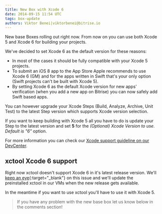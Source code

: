 ```yaml
---
title: New Box with Xcode 6
date: 2014-09-15 11:54 UTC
tags: box-update
authors: Viktor Benei|viktorbenei@bitrise.io
---
```


New base Boxes rolling out right now.
From now on you can use both Xcode 5 and Xcode 6 for building your projects.

We've decided to set Xcode 6 as the default version for these reasons:

* In most of the cases it should be fully compatible with your Xcode 5 projects.
* To submit an iOS 8 app to the App Store Apple recommends to use Xcode 6 (GM) and for the apps written in Swift that's your only option (Swift projects can't be built with Xcode 5).
* By setting Xcode 6 as the default Xcode version for new apps' verification (when you add a new app on Bitrise) you can now safely add Swift based apps.

You can however upgrade your Xcode Steps (Build, Analyze, Archive, Unit Test) to the latest Step version which supports Xcode version selection.

If you want to keep building with Xcode 5 all you have to do is update your Step to the latest version and set **5** for the *(Optional) Xcode Version to use. Default is "6"* option.

For more information you can check our [Xcode support guideline on our DevCenter](http://devcenter.bitrise.io/docs/xcode-version-support.html).


## xctool Xcode 6 support

Right now xctool doesn't support Xcode 6 in it's latest release version.
We'll [keep an eye](https://github.com/facebook/xctool/issues/380){:target="_blank"} on this issue
and we'll update the preinstalled xctool in our VMs when the new release gets available.

In the meantime if you want to use xctool you'll have to use it with Xcode 5.

> If you have any problem with the new base box let us know below in the comments section!
